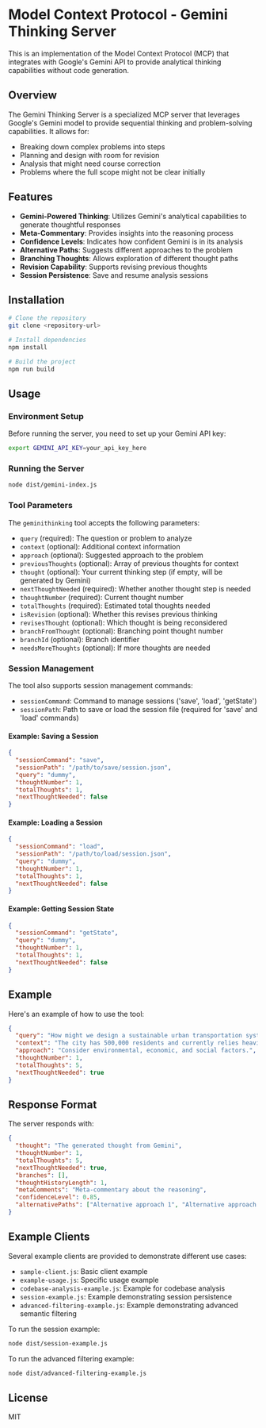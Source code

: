 # Model Context Protocol - Gemini Thinking Server

This is an implementation of the Model Context Protocol (MCP) that integrates with Google's Gemini API to provide analytical thinking capabilities without code generation.

## Overview

The Gemini Thinking Server is a specialized MCP server that leverages Google's Gemini model to provide sequential thinking and problem-solving capabilities. It allows for:

- Breaking down complex problems into steps
- Planning and design with room for revision
- Analysis that might need course correction
- Problems where the full scope might not be clear initially

## Features

- **Gemini-Powered Thinking**: Utilizes Gemini's analytical capabilities to generate thoughtful responses
- **Meta-Commentary**: Provides insights into the reasoning process
- **Confidence Levels**: Indicates how confident Gemini is in its analysis
- **Alternative Paths**: Suggests different approaches to the problem
- **Branching Thoughts**: Allows exploration of different thought paths
- **Revision Capability**: Supports revising previous thoughts
- **Session Persistence**: Save and resume analysis sessions

## Installation

```bash
# Clone the repository
git clone <repository-url>

# Install dependencies
npm install

# Build the project
npm run build
```

## Usage

### Environment Setup

Before running the server, you need to set up your Gemini API key:

```bash
export GEMINI_API_KEY=your_api_key_here
```

### Running the Server

```bash
node dist/gemini-index.js
```

### Tool Parameters

The `geminithinking` tool accepts the following parameters:

- `query` (required): The question or problem to analyze
- `context` (optional): Additional context information
- `approach` (optional): Suggested approach to the problem
- `previousThoughts` (optional): Array of previous thoughts for context
- `thought` (optional): Your current thinking step (if empty, will be generated by Gemini)
- `nextThoughtNeeded` (required): Whether another thought step is needed
- `thoughtNumber` (required): Current thought number
- `totalThoughts` (required): Estimated total thoughts needed
- `isRevision` (optional): Whether this revises previous thinking
- `revisesThought` (optional): Which thought is being reconsidered
- `branchFromThought` (optional): Branching point thought number
- `branchId` (optional): Branch identifier
- `needsMoreThoughts` (optional): If more thoughts are needed

### Session Management

The tool also supports session management commands:

- `sessionCommand`: Command to manage sessions ('save', 'load', 'getState')
- `sessionPath`: Path to save or load the session file (required for 'save' and 'load' commands)

#### Example: Saving a Session

```json
{
  "sessionCommand": "save",
  "sessionPath": "/path/to/save/session.json",
  "query": "dummy",
  "thoughtNumber": 1,
  "totalThoughts": 1,
  "nextThoughtNeeded": false
}
```

#### Example: Loading a Session

```json
{
  "sessionCommand": "load",
  "sessionPath": "/path/to/load/session.json",
  "query": "dummy",
  "thoughtNumber": 1,
  "totalThoughts": 1,
  "nextThoughtNeeded": false
}
```

#### Example: Getting Session State

```json
{
  "sessionCommand": "getState",
  "query": "dummy",
  "thoughtNumber": 1,
  "totalThoughts": 1,
  "nextThoughtNeeded": false
}
```

## Example

Here's an example of how to use the tool:

```json
{
  "query": "How might we design a sustainable urban transportation system?",
  "context": "The city has 500,000 residents and currently relies heavily on personal vehicles.",
  "approach": "Consider environmental, economic, and social factors.",
  "thoughtNumber": 1,
  "totalThoughts": 5,
  "nextThoughtNeeded": true
}
```

## Response Format

The server responds with:

```json
{
  "thought": "The generated thought from Gemini",
  "thoughtNumber": 1,
  "totalThoughts": 5,
  "nextThoughtNeeded": true,
  "branches": [],
  "thoughtHistoryLength": 1,
  "metaComments": "Meta-commentary about the reasoning",
  "confidenceLevel": 0.85,
  "alternativePaths": ["Alternative approach 1", "Alternative approach 2"]
}
```

## Example Clients

Several example clients are provided to demonstrate different use cases:

- `sample-client.js`: Basic client example
- `example-usage.js`: Specific usage example
- `codebase-analysis-example.js`: Example for codebase analysis
- `session-example.js`: Example demonstrating session persistence
- `advanced-filtering-example.js`: Example demonstrating advanced semantic filtering

To run the session example:

```bash
node dist/session-example.js
```

To run the advanced filtering example:

```bash
node dist/advanced-filtering-example.js
```

## License

MIT